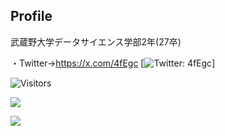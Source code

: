 ## Profile
武蔵野大学データサイエンス学部2年(27卒)


・Twitter→https://x.com/4fEgc
[![Twitter: 4fEgc](https://img.shields.io/twitter/follow/4fEgc?style=social)]


![Visitors](https://visitor-badge.glitch.me/badge?page_id=contiki9&left_color=gray&right_color=blue)

![](https://github-readme-stats.vercel.app/api/top-langs?username=tacho-bana&show_icons=true&locale=en&layout=compact)


![](https://skillicons.dev/icons?i=html,css,js,react,python,php,go,java,flask)